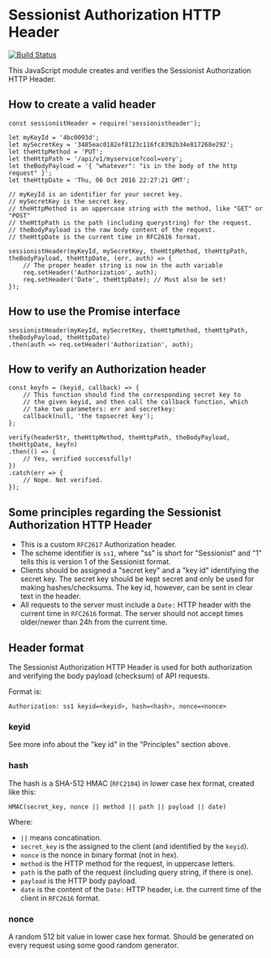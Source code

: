 Sessionist Authorization HTTP Header
=====================================

[![Build Status](https://semaphoreci.com/api/v1/houseagency/sessionistheader/branches/master/shields_badge.svg)](https://semaphoreci.com/houseagency/sessionistheader)

This JavaScript module creates and verifies the Sessionist Authorization HTTP
Header.

How to create a valid header
-----------------------------

	const sessionistHeader = require('sessionistheader');

	let myKeyId = '4bc0093d';
	let mySecretKey = '3485eac0182ef8123c116fc8392b34e817268e292';
	let theHttpMethod = 'PUT';
	let theHttpPath = '/api/v1/myservice?cool=very';
	let theBodyPayload = '{ "whatever": "is in the body of the http request" }';
	let theHttpDate = 'Thu, 06 Oct 2016 22:27:21 GMT';

	// myKeyId is an identifier for your secret key.
	// mySecretKey is the secret key.
	// theHttpMethod is an uppercase string with the method, like "GET" or "POST"
	// theHttpPath is the path (including querystring) for the request.
	// theBodyPayload is the raw body content of the request.
	// theHttpDate is the current time in RFC2616 format.

	sessionistHeader(myKeyId, mySecretKey, theHttpMethod, theHttpPath, theBodyPayload, theHttpDate, (err, auth) => {
		// The proper header string is now in the auth variable
		req.setHeader('Authorization', auth);
		req.setHeader('Date', theHttpDate); // Must also be set!
	});


How to use the Promise interface
---------------------------------

	sessionistHeader(myKeyId, mySecretKey, theHttpMethod, theHttpPath, theBodyPayload, theHttpDate)
	.then(auth => req.setHeader('Authorization', auth);

How to verify an Authorization header
--------------------------------------

	const keyfn = (keyid, callback) => {
		// This function should find the corresponding secret key to
		// the given keyid, and then call the callback function, which
		// take two parameters: err and secretkey:
		callback(null, 'the topsecret key');
	};

	verify(headerStr, theHttpMethod, theHttpPath, theBodyPayload, theHttpDate, keyfn)
	.then(() => {
		// Yes, verified successfully!
	})
	.catch(err => {
		// Nope. Not verified.
	});


Some principles regarding the Sessionist Authorization HTTP Header
-------------------------------------------------------------------

* This is a custom `RFC2617` Authorization header.
* The scheme identifier is `ss1`, where "ss" is short for "Sessionist"
and "1" tells this is version 1 of the Sessionist format.
* Clients should be assigned a "secret key" and a "key id" identifying the
secret key. The secret key should be kept secret and only be used for making
hashes/checksums. The key id, however, can be sent in clear text in the
header.
* All requests to the server must include a `Date:` HTTP header with the
current time in `RFC2616` format. The server should not accept times
older/newer than 24h from the current time.

Header format
--------------

The Sessionist Authorization HTTP Header is used for both authorization and
verifying the body payload (checksum) of API requests.

Format is:

	Authorization: ss1 keyid=<keyid>, hash=<hash>, nonce=<nonce>

### keyid

See more info about the "key id" in the "Principles" section above.

### hash

The hash is a SHA-512 HMAC (`RFC2104`) in lower case hex format,
created like this:

	HMAC(secret_key, nonce || method || path || payload || date)

Where:

* `||` means concatination.
* `secret_key` is the assigned to the client (and identified by the `keyid`).
* `nonce` is the nonce in binary format (not in hex).
* `method` is the HTTP method for the request, in uppercase letters.
* `path` is the path of the request (including query string, if there is one).
* `payload` is the HTTP body payload.
* `date` is the content of the `Date:` HTTP header, i.e. the current time of
  the client in `RFC2616` format.

### nonce 

A random 512 bit value in lower case hex format. Should be generated on every
request using some good random generator.


